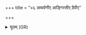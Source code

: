 +++
title = "०६ आथर्वणीर् आङ्गिरसीर् दैवीर्"

+++
<details><summary>मूलम् (GR)</summary>

आथर्वणीर् आङ्गिरसीर्  
दैवीर् मनुष्यजाश् च याः । +++(Bhatt. devīr)+++  
सर्वाः प्र मोदन्त ओषधीर्  
यदा त्वं प्राण जिन्वसि ॥
</details>